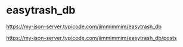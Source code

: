 # easytrash_db

https://my-json-server.typicode.com/jimmimmim/easytrash_db

https://my-json-server.typicode.com/jimmimmim/easytrash_db/posts
